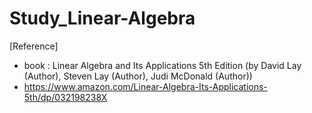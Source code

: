 # Study_Linear-Algebra

[Reference]
- book : Linear Algebra and Its Applications 5th Edition (by David Lay (Author), Steven Lay (Author), Judi McDonald (Author))
- https://www.amazon.com/Linear-Algebra-Its-Applications-5th/dp/032198238X

